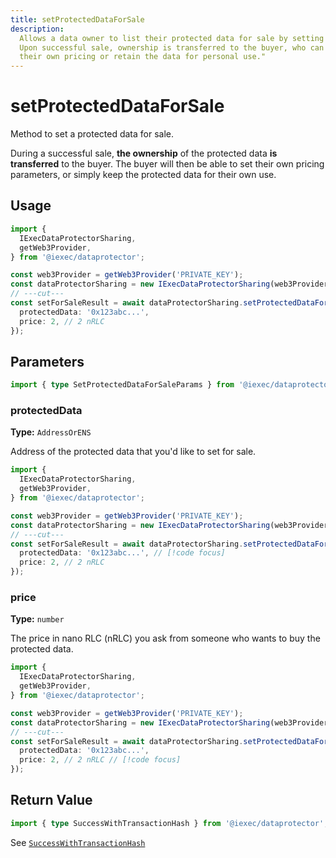 ```yaml
---
title: setProtectedDataForSale
description:
  Allows a data owner to list their protected data for sale by setting a price.
  Upon successful sale, ownership is transferred to the buyer, who can choose
  their own pricing or retain the data for personal use."
---
```


# setProtectedDataForSale <ChainNotSupportedBadge />

Method to set a protected data for sale.

During a successful sale, **the ownership** of the protected data **is
transferred** to the buyer. The buyer will then be able to set their own pricing
parameters, or simply keep the protected data for their own use.

## Usage

```ts twoslash
import {
  IExecDataProtectorSharing,
  getWeb3Provider,
} from '@iexec/dataprotector';

const web3Provider = getWeb3Provider('PRIVATE_KEY');
const dataProtectorSharing = new IExecDataProtectorSharing(web3Provider);
// ---cut---
const setForSaleResult = await dataProtectorSharing.setProtectedDataForSale({
  protectedData: '0x123abc...',
  price: 2, // 2 nRLC
});
```

## Parameters

```ts twoslash
import { type SetProtectedDataForSaleParams } from '@iexec/dataprotector';
```

### protectedData <RequiredBadge />

**Type:** `AddressOrENS`

Address of the protected data that you'd like to set for sale.

```ts twoslash
import {
  IExecDataProtectorSharing,
  getWeb3Provider,
} from '@iexec/dataprotector';

const web3Provider = getWeb3Provider('PRIVATE_KEY');
const dataProtectorSharing = new IExecDataProtectorSharing(web3Provider);
// ---cut---
const setForSaleResult = await dataProtectorSharing.setProtectedDataForSale({
  protectedData: '0x123abc...', // [!code focus]
  price: 2, // 2 nRLC
});
```

### price <RequiredBadge />

**Type:** `number`

The price in nano RLC (nRLC) you ask from someone who wants to buy the protected
data.

```ts twoslash
import {
  IExecDataProtectorSharing,
  getWeb3Provider,
} from '@iexec/dataprotector';

const web3Provider = getWeb3Provider('PRIVATE_KEY');
const dataProtectorSharing = new IExecDataProtectorSharing(web3Provider);
// ---cut---
const setForSaleResult = await dataProtectorSharing.setProtectedDataForSale({
  protectedData: '0x123abc...',
  price: 2, // 2 nRLC // [!code focus]
});
```

## Return Value

```ts twoslash
import { type SuccessWithTransactionHash } from '@iexec/dataprotector';
```

See [`SuccessWithTransactionHash`](../../types.md#successwithtransactionhash)

<script setup>
import RequiredBadge from '@/components/RequiredBadge.vue'
import ChainNotSupportedBadge from '@/components/ChainNotSupportedBadge.vue'
</script>
